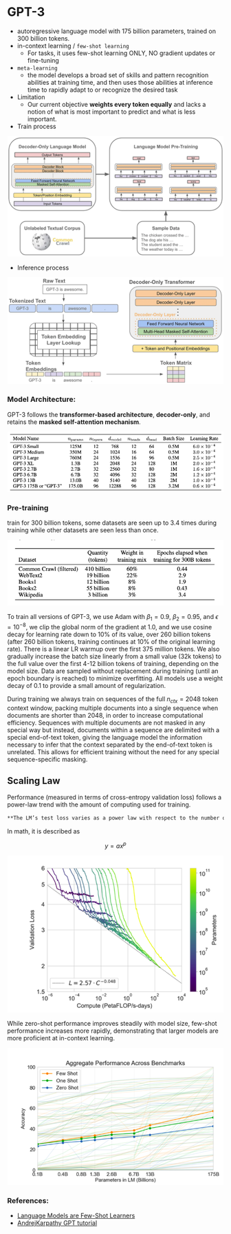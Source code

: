 # GPT-3

- autoregressive language model with 175 billion parameters, trained on 300 billion tokens.
- in-context learning / `few-shot learning`
    - For tasks, it uses few-shot learning ONLY, NO gradient updates or fine-tuning
- `meta-learning`
    - the model develops a broad set of skills and pattern recognition abilities at training time, and then uses those abilities at inference time to rapidly adapt to or recognize the desired task
- Limitation
    - Our current objective **weights every token equally** and lacks a notion of what is most important to predict and what is less important.
- Train process

![Untitled](GPT3%20cf1708e67bc54046b45c31313035a52e/Untitled.png)

- Inference process

![Untitled](GPT3%20cf1708e67bc54046b45c31313035a52e/Untitled%201.png)

### **Model Architecture**:

GPT-3 follows the **transformer-based architecture**, **decoder-only**, and retains the **masked self-attention mechanism**.

![Untitled](GPT3%20cf1708e67bc54046b45c31313035a52e/Untitled%202.png)

### **Pre-training**

train for 300 billion tokens, some datasets are seen up to 3.4 times during training while other datasets are seen less than once.

![Untitled](GPT3%20cf1708e67bc54046b45c31313035a52e/Untitled%203.png)

To train all versions of GPT-3, we use Adam with $\beta_1 = 0.9$, $\beta_2 = 0.95$, and $\epsilon = 10^{-8}$, we clip the global norm of the gradient at 1.0, and we use cosine decay for learning rate down to 10% of its value, over 260 billion tokens (after 260 billion tokens, training continues at 10% of the original learning rate). There is a linear LR warmup over the first 375 million tokens. We also gradually increase the batch size linearly from a small value (32k tokens) to the full value over the first 4-12 billion tokens of training, depending on the model size. Data are sampled without replacement during training (until an epoch boundary is reached) to minimize overfitting. All models use a weight decay of 0.1 to provide a small amount of regularization.

During training we always train on sequences of the full $n_{ctx} = 2048$ token context window, packing multiple documents into a single sequence when documents are shorter than 2048, in order to increase computational efficiency. Sequences with multiple documents are not masked in any special way but instead, documents within a sequence are delimited with a special end-of-text token, giving the language model the information necessary to infer that the context separated by the end-of-text token is unrelated. This allows for efficient training without the need for any special sequence-specific masking.

## Scaling Law

Performance (measured in terms of cross-entropy validation loss) follows a power-law trend with the amount of computing used for training.

```markdown
**The LM’s test loss varies as a power law with respect to the number of model parameters**
```

In math, it is described as 

$$
y = ax^p
$$

![Untitled](GPT3%20cf1708e67bc54046b45c31313035a52e/Untitled%204.png)

While zero-shot performance improves steadily with model size, few-shot performance increases more rapidly, demonstrating that larger models are more proficient at in-context learning.

![Untitled](GPT3%20cf1708e67bc54046b45c31313035a52e/Untitled%205.png)

### **References**:

- [Language Models are Few-Shot Learners](https://scholar.google.com/scholar?hl=en&as_sdt=0%2C5&as_vis=1&q=Language+Models+are+Few-Shot+Learners&btnG=)
- [AndrejKarpathy GPT tutorial](https://www.youtube.com/watch?v=kCc8FmEb1nY&ab_channel=AndrejKarpathy)